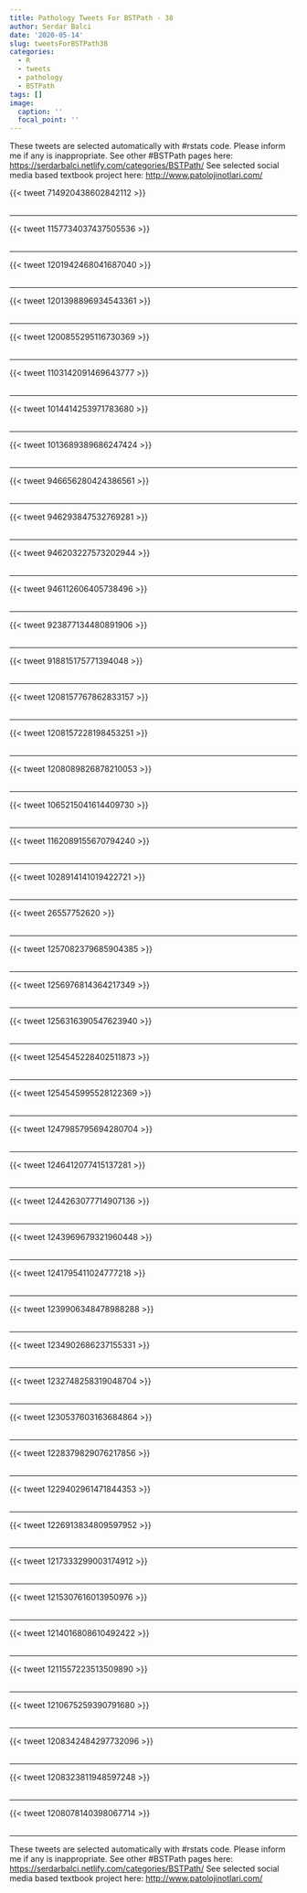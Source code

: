 ```yaml
---
title: Pathology Tweets For BSTPath - 38
author: Serdar Balci
date: '2020-05-14'
slug: tweetsForBSTPath38
categories:
  - R
  - tweets
  - pathology
  - BSTPath
tags: []
image:
  caption: ''
  focal_point: ''
---
```



These tweets are selected automatically with #rstats code. Please inform me if any is inappropriate.
See other #BSTPath pages here: https://serdarbalci.netlify.com/categories/BSTPath/ 
See selected social media based textbook project here: http://www.patolojinotlari.com/

{{< tweet 714920438602842112 >}}
<br>
<br>
<hr>
{{< tweet 1157734037437505536 >}}
<br>
<br>
<hr>
{{< tweet 1201942468041687040 >}}
<br>
<br>
<hr>
{{< tweet 1201398896934543361 >}}
<br>
<br>
<hr>
{{< tweet 1200855295116730369 >}}
<br>
<br>
<hr>
{{< tweet 1103142091469643777 >}}
<br>
<br>
<hr>
{{< tweet 1014414253971783680 >}}
<br>
<br>
<hr>
{{< tweet 1013689389686247424 >}}
<br>
<br>
<hr>
{{< tweet 946656280424386561 >}}
<br>
<br>
<hr>
{{< tweet 946293847532769281 >}}
<br>
<br>
<hr>
{{< tweet 946203227573202944 >}}
<br>
<br>
<hr>
{{< tweet 946112606405738496 >}}
<br>
<br>
<hr>
{{< tweet 923877134480891906 >}}
<br>
<br>
<hr>
{{< tweet 918815175771394048 >}}
<br>
<br>
<hr>
{{< tweet 1208157767862833157 >}}
<br>
<br>
<hr>
{{< tweet 1208157228198453251 >}}
<br>
<br>
<hr>
{{< tweet 1208089826878210053 >}}
<br>
<br>
<hr>
{{< tweet 1065215041614409730 >}}
<br>
<br>
<hr>
{{< tweet 1162089155670794240 >}}
<br>
<br>
<hr>
{{< tweet 1028914141019422721 >}}
<br>
<br>
<hr>
{{< tweet 26557752620 >}}
<br>
<br>
<hr>
{{< tweet 1257082379685904385 >}}
<br>
<br>
<hr>
{{< tweet 1256976814364217349 >}}
<br>
<br>
<hr>
{{< tweet 1256316390547623940 >}}
<br>
<br>
<hr>
{{< tweet 1254545228402511873 >}}
<br>
<br>
<hr>
{{< tweet 1254545995528122369 >}}
<br>
<br>
<hr>
{{< tweet 1247985795694280704 >}}
<br>
<br>
<hr>
{{< tweet 1246412077415137281 >}}
<br>
<br>
<hr>
{{< tweet 1244263077714907136 >}}
<br>
<br>
<hr>
{{< tweet 1243969679321960448 >}}
<br>
<br>
<hr>
{{< tweet 1241795411024777218 >}}
<br>
<br>
<hr>
{{< tweet 1239906348478988288 >}}
<br>
<br>
<hr>
{{< tweet 1234902686237155331 >}}
<br>
<br>
<hr>
{{< tweet 1232748258319048704 >}}
<br>
<br>
<hr>
{{< tweet 1230537603163684864 >}}
<br>
<br>
<hr>
{{< tweet 1228379829076217856 >}}
<br>
<br>
<hr>
{{< tweet 1229402961471844353 >}}
<br>
<br>
<hr>
{{< tweet 1226913834809597952 >}}
<br>
<br>
<hr>
{{< tweet 1217333299003174912 >}}
<br>
<br>
<hr>
{{< tweet 1215307616013950976 >}}
<br>
<br>
<hr>
{{< tweet 1214016808610492422 >}}
<br>
<br>
<hr>
{{< tweet 1211557223513509890 >}}
<br>
<br>
<hr>
{{< tweet 1210675259390791680 >}}
<br>
<br>
<hr>
{{< tweet 1208342484297732096 >}}
<br>
<br>
<hr>
{{< tweet 1208323811948597248 >}}
<br>
<br>
<hr>
{{< tweet 1208078140398067714 >}}
<br>
<br>
<hr>


These tweets are selected automatically with #rstats code. Please inform me if any is inappropriate.
See other #BSTPath pages here: https://serdarbalci.netlify.com/categories/BSTPath/ 
See selected social media based textbook project here: http://www.patolojinotlari.com/
